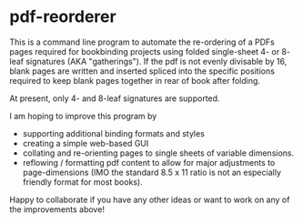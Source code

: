 # pdf-reorderer
This is a command line program to automate the re-ordering of a PDFs pages required for bookbinding projects using folded single-sheet 4- or 8- leaf signatures
(AKA "gatherings"). If the pdf is not evenly divisable by 16, blank pages are written and inserted spliced into the specific positions required to keep blank pages together in rear of book after folding.

At present, only 4- and 8-leaf signatures are supported.

I am hoping to improve this program by
* supporting additional binding formats and styles
* creating a simple web-based GUI
* collating and re-orienting pages to single sheets of variable dimensions.
* reflowing / formatting pdf content to allow for major adjustments to page-dimensions (IMO the standard 8.5 x 11 ratio is not an especially friendly format for most books).

Happy to collaborate if you have any other ideas or want to work on any of the improvements above!
